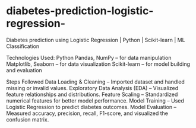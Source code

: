 # diabetes-prediction-logistic-regression-
Diabetes prediction using Logistic Regression | Python | Scikit-learn | ML Classification


Technologies Used:
Python
Pandas, NumPy – for data manipulation
Matplotlib, Seaborn – for data visualization
Scikit-learn – for model building and evaluation

Steps Followed
Data Loading & Cleaning – Imported dataset and handled missing or invalid values.
Exploratory Data Analysis (EDA) – Visualized feature relationships and distributions.
Feature Scaling – Standardized numerical features for better model performance.
Model Training – Used Logistic Regression to predict diabetes outcomes.
Model Evaluation – Measured accuracy, precision, recall, F1-score, and visualized the confusion matrix.

